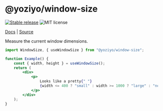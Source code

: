 # @yoziyo/window-size

[![Stable release](https://img.shields.io/npm/v/@yoziyo/window-size.svg)](https://npm.im/@yoziyo/window-size) ![MIT license](https://badgen.now.sh/badge/license/MIT)

[Docs](https://reach.tech/window-size) | [Source](https://github.com/reach/reach-ui/tree/main/packages/window-size)

Measure the current window dimensions.

```jsx
import WindowSize, { useWindowSize } from "@yoziyo/window-size";

function Example() {
	const { width, height } = useWindowSize();
	return (
		<div>
			<p>
				Looks like a pretty{" "}
				{width <= 400 ? "small" : width >= 1000 ? "large" : "normal"} screen!
			</p>
		</div>
	);
}
```
